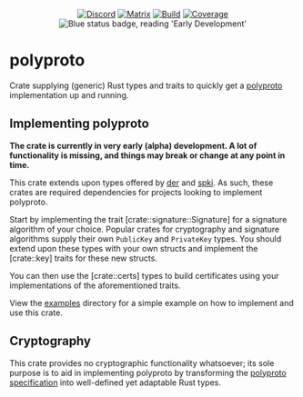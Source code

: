 <div align="center">

[![Discord]][Discord-invite]
[![Matrix]][Matrix-invite]
[![Build][build-shield]][build-url]
[![Coverage][coverage-shield]][coverage-url]
<img src="https://img.shields.io/static/v1?label=Status&message=Early Development&color=blue" alt="Blue status badge, reading 'Early Development'">

</div>

# polyproto

Crate supplying (generic) Rust types and traits to quickly get a
[polyproto](https://docs.polyphony.chat/Protocol%20Specifications/core/) implementation up and
running.

## Implementing polyproto

**The crate is currently in very early (alpha) development. A lot of functionality is missing, and
things may break or change at any point in time.**

This crate extends upon types offered by [der](https://crates.io/crates/der) and
[spki](https://crates.io/crates/spki). As such, these crates are required dependencies for
projects looking to implement polyproto.

Start by implementing the trait [crate::signature::Signature] for a signature algorithm of your
choice. Popular crates for cryptography and signature algorithms supply their own `PublicKey` and
`PrivateKey` types. You should extend upon these types with your own structs and implement the
[crate::key] traits for these new structs.

You can then use the [crate::certs] types to build certificates using your implementations of the
aforementioned traits.

View the [examples](./examples/) directory for a simple example on how to implement and use this
crate.

## Cryptography

This crate provides no cryptographic functionality whatsoever; its sole purpose is to aid in
implementing polyproto by transforming the
[polyproto specification](https://docs.polyphony.chat/Protocol%20Specifications/core/) into
well-defined yet adaptable Rust types.

[build-shield]: https://img.shields.io/github/actions/workflow/status/polyphony-chat/polyproto/build_and_test.yml?style=flat
[build-url]: https://github.com/polyphony-chat/polyproto/blob/main/.github/workflows/build_and_test.yml
[coverage-shield]: https://coveralls.io/repos/github/polyphony-chat/polyproto/badge.svg?branch=main
[coverage-url]: https://coveralls.io/github/polyphony-chat/polyproto?branch=main
[Discord]: https://dcbadge.vercel.app/api/server/m3FpcapGDD?style=flat
[Discord-invite]: https://discord.com/invite/m3FpcapGDD
[Matrix]: https://img.shields.io/matrix/polyproto%3Atu-dresden.de?server_fqdn=matrix.tu-dresden.de&style=flat&label=Matrix%20Room
[Matrix-invite]: https://matrix.to/#/#polyproto:tu-dresden.de